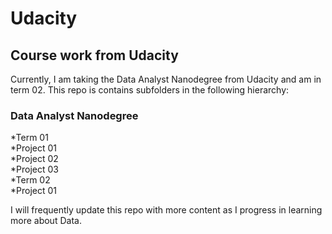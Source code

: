 # Udacity

## Course work from Udacity

Currently, I am taking the Data Analyst Nanodegree from Udacity and am in term 02. This repo is contains subfolders in the following hierarchy:  

### Data Analyst Nanodegree  
*Term 01  
 *Project 01  
 *Project 02  
 *Project 03  
*Term 02  
 *Project 01  

I will frequently update this repo with more content as I progress in learning more about Data.
